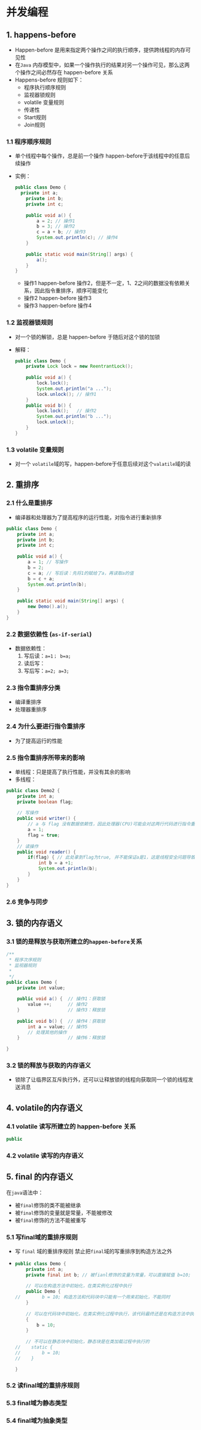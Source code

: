 # 并发编程

## 1. happens-before

- Happen-before 是用来指定两个操作之间的执行顺序，提供跨线程的内存可见性
- 在`Java` 内存模型中，如果一个操作执行的结果对另一个操作可见，那么这两个操作之间必然存在 happen-before 关系
- Happens-before 规则如下：
  - 程序执行顺序规则
  - 监视器锁规则
  - volatile 变量规则
  - 传递性
  - Start规则
  - Join规则



### 1.1 程序顺序规则

- 单个线程中每个操作，总是前一个操作 happen-before于该线程中的任意后续操作

- 实例：

  ```java
  public class Demo {
  	private int a;
      private int b;
      private int c;
      
      public void a() {
          a = 2; // 操作1
          b = 3; // 操作2
          c = a + b; // 操作3
          System.out.println(c); // 操作4
      }
      
      public static void main(String[] args) {
          a();
      }
  }
  ```

  - 操作1 happen-before 操作2，但是不一定，1、2之间的数据没有依赖关系，因此指令重排序，顺序可能变化
  - 操作2 happen-before 操作3
  - 操作3 happen-before 操作4

### 1.2 监视器锁规则

- 对一个锁的解锁，总是 happen-before 于随后对这个锁的加锁

- 解释：

  ```java
  public class Demo {
      private Lock lock = new ReentrantLock();
      
      public void a() {
          lock.lock();
          System.out.println("a ...");
          lock.unlock(); // 操作1
      }
      public void b() {
          lock.lock();   // 操作2
          System.out.println("b ...");
          lock.unlock();
      }
  }
  ```

### 1.3 volatile 变量规则

- 对一个 `volatile`域的写，happen-before于任意后续对这个`valatile`域的读



## 2. 重排序

### 2.1 什么是重排序

- 编译器和处理器为了提高程序的运行性能，对指令进行重新排序

```java
public class Demo {
    private int a;
    private int b;
    private int c;
    
    public void a() {
        a = 1; // 写操作
        b = 2; 
        c = a; // 写后读：先将1的赋给了a，再读取a的值
        b = c + a;
        System.out.println(b);
    }
    
    public static void main(String[] args) {
        new Demo().a();
    }
}
```

### 2.2 数据依赖性 (`as-if-serial`)

- 数据依赖性：
  1. 写后读：`a=1； b=a;`
  2. 读后写：
  3. 写后写：`a=2; a=3;`

### 2.3 指令重排序分类

- 编译重排序
- 处理器重排序

### 2.4 为什么要进行指令重排序

- 为了提高运行的性能

### 2.5 指令重排序所带来的影响

- 单线程：只是提高了执行性能，并没有其余的影响
- 多线程：

```java
public class Demo2 {
    private int a;
    private boolean flag;
    
    // 写操作
    public void writer() {
        // a 与 flag 没有数据依赖性，因此处理器(CPU)可能会对这两行代码进行指令重排序
		a = 1;
        flag = true;
    }
    // 读操作
    public void reader() {
        if(flag) { // 此处拿到flag为true, 并不能保证a是1，这是线程安全问题导致的
            int b = a +1;
            System.out.println(b);
        }
    }
}
```

### 2.6 竞争与同步



## 3. 锁的内存语义

### 3.1 锁的是释放与获取所建立的`happen-before`关系

```java
/**
 * 程序次序规则
 * 监视器规则
 * 
 */
public class Demo {
    private int value;
    
    public void a() {  // 操作1：获取锁
        value ++;      // 操作2
    }                  // 操作3：释放锁
    
    public void b() {  // 操作4：获取锁
        int a = value; // 操作5
        // 处理其他的操作
    }                  // 操作6：释放锁
    
}
```

### 3.2 锁的释放与获取的内存语义

- 锁除了让临界区互斥执行外，还可以让释放锁的线程向获取同一个锁的线程发送消息



## 4. volatile的内存语义

### 4.1 volatile 读写所建立的 happen-before 关系

```java
public 
```



### 4.2 volatile 读写的内存语义



## 5. final 的内存语义

在`java`语法中：

- 被`final`修饰的类不能被继承
- 被`final`修饰的变量就是常量，不能被修改
- 被`final`修饰的方法不能被重写

### 5.1 写final域的重排序规则

- 写 `final` 域的重排序规则 禁止把`final`域的写重排序到构造方法之外

- ```java
  public class Demo {
      private int a;
      private final int b; // 被fianl修饰的变量为常量，可以直接赋值 b=10;
      
      // 可以在构造方法中初始化，在类实例化过程中执行
      public Demo {
  //        b = 10; 构造方法和代码块中只能有一个用来初始化，不能同时
      }
      
      // 可以在代码块中初始化，在类实例化过程中执行，该代码最终还是在构造方法中执行
      {
          b = 10;
      }
      
      // 不可以在静态块中初始化，静态块是在类加载过程中执行的
  //    static {
  //        b = 10;
  //    }
  
  }
  ```

  

### 5.2 读final域的重排序规则



### 5.3 final域为静态类型



### 5.4 final域为抽象类型


